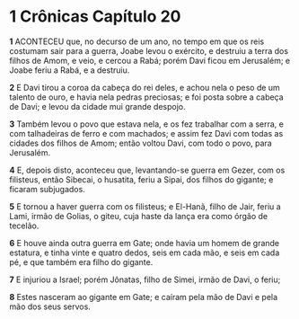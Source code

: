 # 1 Crônicas Capítulo 20

**1** 	ACONTECEU que, no decurso de um ano, no tempo em que os reis costumam sair para a guerra, Joabe levou o exército, e destruiu a terra dos filhos de Amom, e veio, e cercou a Rabá; porém Davi ficou em Jerusalém; e Joabe feriu a Rabá, e a destruiu.

**2** 	E Davi tirou a coroa da cabeça do rei deles, e achou nela o peso de um talento de ouro, e havia nela pedras preciosas; e foi posta sobre a cabeça de Davi; e levou da cidade mui grande despojo.

**3** 	Também levou o povo que estava nela, e os fez trabalhar com a serra, e com talhadeiras de ferro e com machados; e assim fez Davi com todas as cidades dos filhos de Amom; então voltou Davi, com todo o povo, para Jerusalém.

**4** 	E, depois disto, aconteceu que, levantando-se guerra em Gezer, com os filisteus, então Sibecai, o husatita, feriu a Sipai, dos filhos do gigante; e ficaram subjugados.

**5** 	E tornou a haver guerra com os filisteus; e El-Hanã, filho de Jair, feriu a Lami, irmão de Golias, o giteu, cuja haste da lança era como órgão de tecelão.

**6** 	E houve ainda outra guerra em Gate; onde havia um homem de grande estatura, e tinha vinte e quatro dedos, seis em cada mão, e seis em cada pé, e que também era filho do gigante.

**7** 	E injuriou a Israel; porém Jônatas, filho de Simei, irmão de Davi, o feriu;

**8** 	Estes nasceram ao gigante em Gate; e caíram pela mão de Davi e pela mão dos seus servos.

